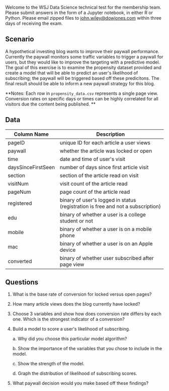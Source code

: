   Welcome to the WSJ Data Science technical test for the membership team. Please submit answers in the form of a Jupyter notebook, in either R or Python. Please email zipped files to john.wiley@dowjones.com within three days of receiving the exam.

## Scenario

  A hypothetical investing blog wants to improve their paywall performance. Currently the paywall monitors some traffic variables to trigger a paywall for users, but they would like to improve the targeting with a predictive model. The goal of this exercise is to examine the propensity dataset provided and create a model that will be able to predict an user's likelihood of subscribing; the paywall will be triggered based off these predicitons. The final result should be able to inform a new paywall strategy for this blog.

**Notes: 
Each row in `propensity_data.csv` represents a single page view.
Conversion rates on specific days or times can be highly correlated for all visitors due the content being published.
**

## Data 

| Column Name     | Description       |
| --------------- | ----------------- |
| pageID | unique ID for each article a user views
| paywall | whether the article was locked or open
| time | date and time of user's visit
| daysSinceFirstSeen | number of days since first article visit
| section | section of the article read on visit
| visitNum | visit count of the article read
| pageNum | page count of the article read
| registered | binary of user's logged in status (registration is free and not a subscription)
| edu | binary of whether a user is a college student or not
| mobile | binary of whether a user is on a mobile phone
| mac | binary of whether a user is on an Apple device
| converted | binary of whether user subscribed after page view


## Questions

  1. What is the base rate of conversion for locked versus open pages?
  
  2. How many article views does the blog currently have locked?
  
  3. Choose 3 variables and show how does conversion rate differs by each one. Which is the strongest indicator of a conversion?
  
  5. Build a model to score a user's likelihood of subscribing.
  
        a. Why did you choose this particular model algorithm?
        
        b. Show the importance of the variables that you chose to include in the model.
        
        c. Show the strength of the model.
        
        d. Graph the distribution of likelihood of subscribing scores.
        
  6. What paywall decision would you make based off these findings?
